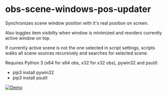 # obs-scene-windows-pos-updater

Synchronizes scene window position with it's real position on screen.

Also toggles item visibilty when window is minimized and reorders currently active window on top.

If currently active scene is not the one selected in script settings, scripts walks all scene sources recursively and searches for selected scene.

Requires Python 3 (x64 for x64 obs, x32 for x32 obs), pywin32 and psutil:
- pip3 install pywin32
- pip3 install psutil

[![Demo](https://img.youtube.com/vi/1ejjVGxSwW0/0.jpg)](https://www.youtube.com/watch?v=1ejjVGxSwW0)
